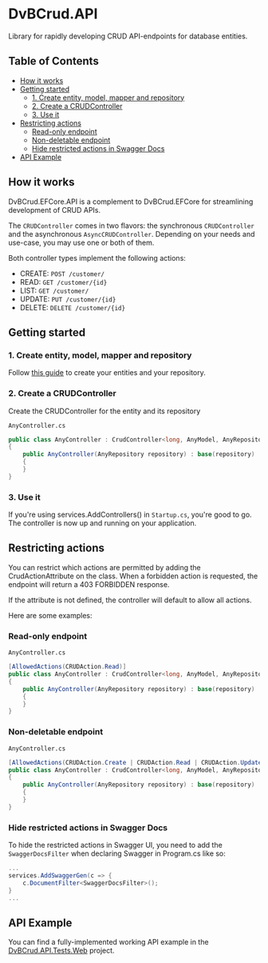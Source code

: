 ﻿# DvBCrud.API

Library for rapidly developing CRUD API-endpoints for database entities.

## Table of Contents

- [How it works](#How-it-works)
- [Getting started](#Getting-started)
    * [1. Create entity, model, mapper and repository](#1-create-entity-model-mapper-and-repository)
    * [2. Create a CRUDController](#2-create-a-crudcontroller)
    * [3. Use it](#3-use-it)
- [Restricting actions](#Restricting-actions)
    * [Read-only endpoint](#read-only-endpoint)
    * [Non-deletable endpoint](#non-deletable-endpoint)
    * [Hide restricted actions in Swagger Docs](#hide-restricted-actions-in-swagger-docs)
- [API Example](#api-example)

## How it works

DvBCrud.EFCore.API is a complement to DvBCrud.EFCore for streamlining development of CRUD APIs.

The `CRUDController` comes in two flavors: the synchronous `CRUDController` and the asynchronous `AsyncCRUDController`.
Depending on your needs and use-case, you may use one or both of them.

Both controller types implement the following actions:
* CREATE: `POST /customer/`
* READ: `GET /customer/{id}`
* LIST: `GET /customer/`
* UPDATE: `PUT /customer/{id}`
* DELETE: `DELETE /customer/{id}`

## Getting started

### 1. Create entity, model, mapper and repository

Follow [this guide](../DvBCrud.EFCore) to create your entities and your repository.

### 2. Create a CRUDController

Create the CRUDController for the entity and its repository

`AnyController.cs`
```csharp
public class AnyController : CrudController<long, AnyModel, AnyRepository>
{
    public AnyController(AnyRepository repository) : base(repository)
    {
    }
}
```

### 3. Use it

If you're using services.AddControllers() in `Startup.cs`, you're good to go. 
The controller is now up and running on your application.

## Restricting actions

You can restrict which actions are permitted by adding the CrudActionAttribute on the class.
When a forbidden action is requested, the endpoint will return a 403 FORBIDDEN response.

If the attribute is not defined, the controller will default to allow all actions.

Here are some examples:

### Read-only endpoint

`AnyController.cs`
```csharp
[AllowedActions(CRUDAction.Read)]
public class AnyController : CrudController<long, AnyModel, AnyRepository>
{
    public AnyController(AnyRepository repository) : base(repository)
    {
    }
}
```

### Non-deletable endpoint

`AnyController.cs`
```csharp
[AllowedActions(CRUDAction.Create | CRUDAction.Read | CRUDAction.Update)]
public class AnyController : CrudController<long, AnyModel, AnyRepository>
{
    public AnyController(AnyRepository repository) : base(repository)
    {
    }
}
```

### Hide restricted actions in Swagger Docs

To hide the restricted actions in Swagger UI, you need to add the `SwaggerDocsFilter` when declaring Swagger in Program.cs like so:

```csharp
...
services.AddSwaggerGen(c => {
    c.DocumentFilter<SwaggerDocsFilter>();
}
...
```

## API Example

You can find a fully-implemented working API example in the [DvBCrud.API.Tests.Web](../DvBCrud.API.Tests.Web) project.
